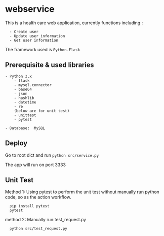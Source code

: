 # webservice
This is a health care web application, currently functions including :
```
  - Create user
  - Update user information
  - Get user information
```
The framework used is ```Python-Flask```

## Prerequisite & used libraries
    - Python 3.x
        - flask
        - mysql.connector
        - base64
        - json
        - hashlib
        - datetime
        - re
        (below are for unit test)
        - unittest
        - pytest

    - Database:  MySQL


## Deploy
Go to root dict and run ```python src/service.py```

The app will run on port 3333

## Unit Test
Method 1:
  Using pytest to perform the unit test without manually run python code, so as the action workflow.
```
  pip install pytest
  pytest
```

method 2:
  Manually run test_request.py
```
  python src/test_request.py
```
